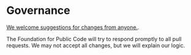 # Governance

[We welcome suggestions for changes from anyone.](/CONTRIBUTING.md).

The Foundation for Public Code will try to respond promptly to all pull requests. We may not accept all changes, but we will explain our logic.
